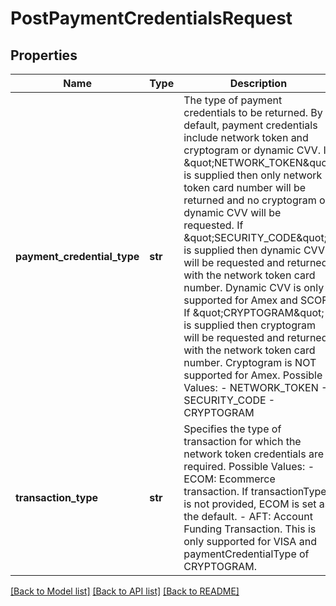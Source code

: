 # PostPaymentCredentialsRequest

## Properties
Name | Type | Description | Notes
------------ | ------------- | ------------- | -------------
**payment_credential_type** | **str** | The type of payment credentials to be returned. By default, payment credentials include network token and cryptogram or dynamic CVV. If \&quot;NETWORK_TOKEN\&quot; is supplied then only network token card number will be returned and no cryptogram or dynamic CVV will be requested. If \&quot;SECURITY_CODE\&quot; is supplied then dynamic CVV will be requested and returned with the network token card number. Dynamic CVV is only supported for Amex and SCOF. If \&quot;CRYPTOGRAM\&quot; is supplied then cryptogram will be requested and returned with the network token card number. Cryptogram is NOT supported for Amex.  Possible Values:   - NETWORK_TOKEN   - SECURITY_CODE   - CRYPTOGRAM  | [optional] 
**transaction_type** | **str** | Specifies the type of transaction for which the network token credentials are required. Possible Values:   - ECOM: Ecommerce transaction. If transactionType is not provided, ECOM is set as the default.   - AFT: Account Funding Transaction. This is only supported for VISA and paymentCredentialType of CRYPTOGRAM.  | [optional] 

[[Back to Model list]](../README.md#documentation-for-models) [[Back to API list]](../README.md#documentation-for-api-endpoints) [[Back to README]](../README.md)


